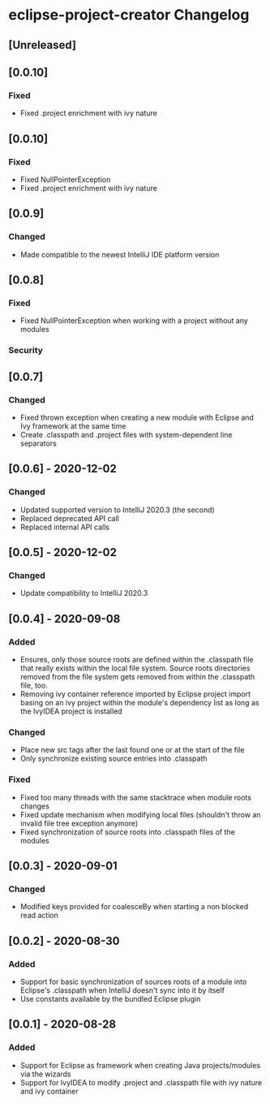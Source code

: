 <!-- Keep a Changelog guide -> https://keepachangelog.com -->

# eclipse-project-creator Changelog

## [Unreleased]
## [0.0.10]

### Fixed

- Fixed .project enrichment with ivy nature

## [0.0.10]

### Fixed

- Fixed NullPointerException
- Fixed .project enrichment with ivy nature

## [0.0.9]

### Changed

- Made compatible to the newest IntelliJ IDE platform version

## [0.0.8]

### Fixed

- Fixed NullPointerException when working with a project without any modules

### Security
## [0.0.7]

### Changed

- Fixed thrown exception when creating a new module with Eclipse and Ivy framework at the same time
- Create .classpath and .project files with system-dependent line separators

## [0.0.6] - 2020-12-02

### Changed

- Updated supported version to IntelliJ 2020.3 (the second)
- Replaced deprecated API call
- Replaced internal API calls

## [0.0.5] - 2020-12-02

### Changed

- Update compatibility to IntelliJ 2020.3

## [0.0.4] - 2020-09-08

### Added

- Ensures, only those source roots are defined within the .classpath file that really exists within the local file system. Source roots directories removed from the file system gets removed from within
the .classpath file, too.
- Removing ivy container reference imported by Eclipse project import basing on an ivy project within the module's dependency list as long as the IvyIDEA project is installed

### Changed

- Place new src tags after the last found one or at the start of the file
- Only synchronize existing source entries into .classpath

### Fixed

- Fixed too many threads with the same stacktrace when module roots changes
- Fixed update mechanism when modifying local files (shouldn't throw an invalid file tree exception anymore)
- Fixed synchronization of source roots into .classpath files of the modules

## [0.0.3] - 2020-09-01

### Changed

- Modified keys provided for coalesceBy when starting a non blocked read action 

## [0.0.2] - 2020-08-30

### Added

- Support for basic synchronization of sources roots of a module into Eclipse's .classpath when IntelliJ doesn't sync into it by itself
- Use constants available by the bundled Eclipse plugin

## [0.0.1] - 2020-08-28

### Added
- Support for Eclipse as framework when creating Java projects/modules via the wizards
- Support for IvyIDEA to modify .project and .classpath file with ivy nature and ivy container

